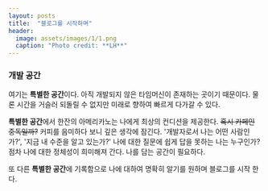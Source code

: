 ```yaml
---
layout: posts
title:  "블로그를 시작하며"
header:
  image: assets/images/1/1.png
  caption: "Photo credit: **LH**"
---
```



### 개발 공간

여기는 **특별한 공간**이다. 아직 개발되지 않은 타임머신이 존재하는 곳이기 때문이다. 물론 시간을 거슬러 되돌릴 수 없지만 미래로 향하여 빠르게 다가갈 수 있다.

**특별한 공간**에서 한잔의 아메리카노는 나에게 최상의 컨디션을 제공한다. ~~혹시 카페인 중독일까?~~ 커피를 음미하다 보니 깊은 생각에 잠긴다. '개발자로서 나는 어떤 사람인가?', '지금 내 수준을 알고 있는가?' 나에 대한 질문에 쉽게 답을 못하는 나는 누구인가? 점차 나에 대한 정체성이 희미해져 간다. 나를 담는 공간이 필요하다.


또 다른 **특별한 공간**에 기록함으로 나에 대하여 명확히 알기를 원하며 블로그를 시작 한다.
